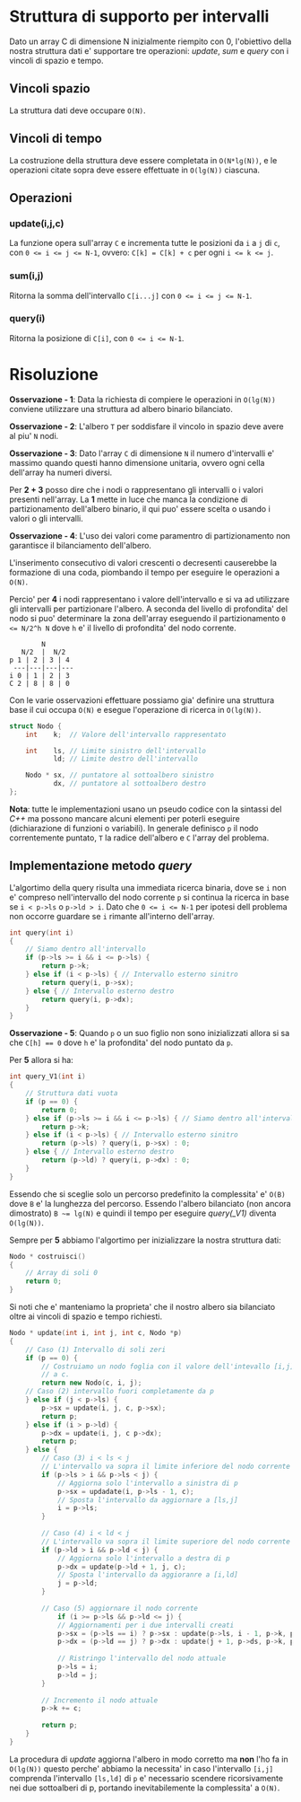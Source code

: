 # Struttura di supporto per intervalli
Dato un array C di dimensione N inizialmente riempito con 0, l'obiettivo della
nostra struttura dati e' supportare tre operazioni: *update*, *sum* e *query*
con i vincoli di spazio e tempo.

## Vincoli spazio
La struttura dati deve occupare `O(N)`.

## Vincoli di tempo
La costruzione della struttura deve essere completata in `O(N*lg(N))`, e le
operazioni citate sopra deve essere effettuate in `O(lg(N))` ciascuna.

## Operazioni
### update(i,j,c)
La funzione opera sull'array `C` e incrementa tutte le posizioni da `i` a `j`
di `c`, con `0 <= i <= j <= N-1`, ovvero: `C[k] = C[k] + c` per ogni
`i <= k <= j`.

### sum(i,j)
Ritorna la somma dell'intervallo `C[i...j]` con `0 <= i <= j <= N-1`.

### query(i)
Ritorna la posizione di `C[i]`, con `0 <= i <= N-1`.

# Risoluzione
**Osservazione - 1**: 
Data la richiesta di compiere le operazioni in `O(lg(N))` conviene utilizzare
una struttura ad albero binario bilanciato. 

**Osservazione - 2**:
L'albero `T` per soddisfare il vincolo in spazio deve avere al piu' `N` nodi.

**Osservazione - 3**:
Dato l'array `C` di dimensione `N` il numero d'intervalli e' massimo quando
questi hanno dimensione unitaria, ovvero ogni cella dell'array ha numeri
diversi.

Per **2 + 3** posso dire che i nodi o rappresentano gli intervalli o i valori
presenti nell'array. La **1** mette in luce che manca la condizione di
partizionamento dell'albero binario, il qui puo' essere scelta o usando i
valori o gli intervalli.

**Osservazione - 4**:
L'uso dei valori come paramentro di partizionamento non garantisce il
bilanciamento dell'albero.

L'inserimento consecutivo di valori crescenti o decresenti causerebbe la
formazione di una coda, piombando il tempo per eseguire le operazioni a
`O(N)`.

Percio' per **4** i nodi rappresentano i valore dell'intervallo e si va ad
utilizzare gli intervalli per partizionare l'albero. A seconda del livello
di profondita' del nodo si puo' determinare la zona dell'array eseguendo
il partizionamento `0 <= N/2^h N` dove `h` e' il livello di profondita' del
nodo corrente.

```  
        N
   N/2  |  N/2
p 1 | 2 | 3 | 4
 ---|---|---|---
i 0 | 1 | 2 | 3
C 2 | 8 | 8 | 0
```

Con le varie osservazioni effettuare possiamo gia' definire una struttura base
il cui occupa `O(N)` e esegue l'operazione di ricerca in `O(lg(N))`.

```C++
struct Nodo {
	int    k;  // Valore dell'intervallo rappresentato

	int    ls, // Limite sinistro dell'intervallo
		   ld; // Limite destro dell'intervallo

	Nodo * sx, // puntatore al sottoalbero sinistro
		   dx, // puntatore al sottoalbero destro
};
```

**Nota**: tutte le implementazioni usano un pseudo codice con la sintassi del
*C++* ma possono mancare alcuni elementi per poterli eseguire (dichiarazione
di funzioni o variabili). In generale definisco `p` il nodo correntemente
puntato, `T` la radice dell'albero e `C` l'array del problema.

## Implementazione metodo *query*

L'algortimo della query risulta una immediata ricerca binaria, dove se `i` non
e' compreso nell'intervallo del nodo corrente `p` si continua la ricerca in base
se `i < p->ls` o `p->ld > i`. Dato che `0 <= i <= N-1` per ipotesi dell problema
non occorre guardare se `i` rimante all'interno dell'array.

```C++
int query(int i)
{
	// Siamo dentro all'intervallo
	if (p->ls >= i && i <= p->ls) {
		return p->k;
	} else if (i < p->ls) { // Intervallo esterno sinitro
		return query(i, p->sx);
	} else { // Intervallo esterno destro
		return query(i, p->dx);
	}
}
```

**Osservazione - 5**:
Quando `p` o un suo figlio non sono inizializzati allora si sa che
`C[h] == 0` dove `h` e' la profondita' del nodo puntato da `p`.

Per **5** allora si ha:
```C++
int query_V1(int i)
{
	// Struttura dati vuota
	if (p == 0) {
		return 0;
	} else if (p->ls >= i && i <= p->ls) { // Siamo dentro all'intervallo
		return p->k;
	} else if (i < p->ls) { // Intervallo esterno sinitro
		return (p->ls) ? query(i, p->sx) : 0;
	} else { // Intervallo esterno destro
		return (p->ld) ? query(i, p->dx) : 0;
	}
}
```
Essendo che si sceglie solo un percorso predefinito la complessita' e'
`O(B)` dove `B` e' la lunghezza del percorso. Essendo l'albero bilanciato
(non ancora dimostrato) `B ~= lg(N)` e quindi il tempo per eseguire
*query(_V1)* diventa `O(lg(N))`.


Sempre per **5** abbiamo l'algortimo per inizializzare la nostra struttura
dati:
```C++
Nodo * costruisci()
{
	// Array di soli 0
	return 0;
}
```
Si noti che e' manteniamo la proprieta' che il nostro albero sia bilanciato
oltre ai vincoli di spazio e tempo richiesti.


```C++
Nodo * update(int i, int j, int c, Nodo *p)
{
	// Caso (1) Intervallo di soli zeri
	if (p == 0) {
		// Costruiamo un nodo foglia con il valore dell'intevallo [i,j] uguale
		// a c.
		return new Nodo(c, i, j);
	// Caso (2) intervallo fuori completamente da p
	} else if (j < p->ls) {
		p->sx = update(i, j, c, p->sx);
		return p;
	} else if (i > p->ld) {
		p->dx = update(i, j, c p->dx);
		return p;
	} else {
		// Caso (3) i < ls < j
		// L'intervallo va sopra il limite inferiore del nodo corrente
		if (p->ls > i && p->ls < j) {
			// Aggiorna solo l'intervallo a sinistra di p
			p->sx = updadate(i, p->ls - 1, c);
			// Sposta l'intervallo da aggiornare a [ls,j]
			i = p->ls;
		}
		
		// Caso (4) i < ld < j
		// L'intervallo va sopra il limite superiore del nodo corrente
		if (p->ld > i && p->ld < j) {
			// Aggiorna solo l'intervallo a destra di p
			p->dx = update(p->ld + 1, j, c);
			// Sposta l'intervallo da aggioranre a [i,ld]
			j = p->ld;
		}
		
		// Caso (5) aggiornare il nodo corrente
	        if (i >= p->ls && p->ld <= j) {
			// Aggiornamenti per i due intervalli creati
			p->sx = (p->ls == i) ? p->sx : update(p->ls, i - 1, p->k, p->sx);
			p->dx = (p->ld == j) ? p->dx : update(j + 1, p->ds, p->k, p->dx);
			
			// Ristringo l'intervallo del nodo attuale
			p->ls = i;
			p->ld = j;
		}
		
		// Incremento il nodo attuale
		p->k += c;
		
		return p;
	}
}

```

La procedura di *update* aggiorna l'albero in modo corretto ma **non** l'ho fa in `O(lg(N))` questo
perche' abbiamo la necessita' in caso l'intervallo `[i,j]` comprenda l'intervallo `[ls,ld]` di `p`
e' necessario scendere ricorsivamente nei due sottoalberi di p, portando inevitabilemente la
complessita' a `O(N)`.












